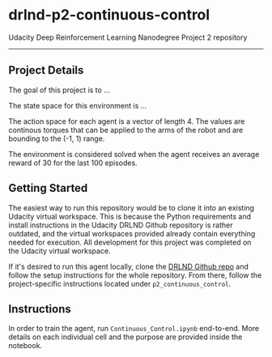 # drlnd-p2-continuous-control

Udacity Deep Reinforcement Learning Nanodegree Project 2 repository

---

## Project Details
The goal of this project is to ...

The state space for this environment is ...

The action space for each agent is a vector of length 4. The values are continous torques that can be applied to the arms of the robot and are bounding to the (-1, 1) range. 

The environment is considered solved when the agent receives an average reward of 30 for the last 100 episodes.

## Getting Started
The easiest way to run this repository would be to clone it into an existing Udacity virtual workspace. This is because the Python requirements and install instructions in the Udacity DRLND Github repository is rather outdated, and the virtual workspaces provided already contain everything needed for execution. All development for this project was completed on the Udacity virtual workspace.

If it's desired to run this agent locally, clone the [DRLND Github repo](https://github.com/udacity/deep-reinforcement-learning/) and follow the setup instructions for the whole repository. From there, follow the project-specific instructions located under `p2_continuous_control`.

## Instructions
In order to train the agent, run `Continuous_Control.ipynb` end-to-end. More details on each individual cell and the purpose are provided inside the notebook.
